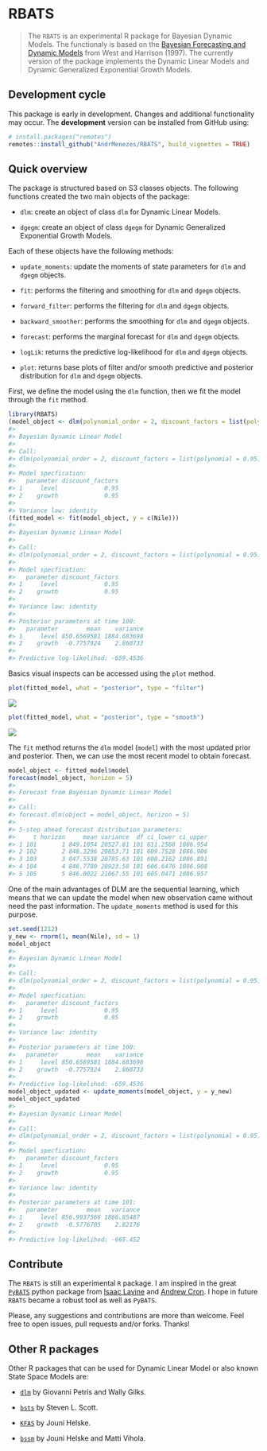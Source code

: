 
<!-- README.md is generated from README.Rmd. Please edit that file -->

# RBATS

> The `RBATS` is an experimental R package for Bayesian Dynamic Models.
> The functionaly is based on the [Bayesian Forecasting and Dynamic
> Models](http://www2.stat.duke.edu/~mw/West&HarrisonBook/) from West
> and Harrison (1997). The currently version of the package implements
> the Dynamic Linear Models and Dynamic Generalized Exponential Growth
> Models.

## Development cycle

This package is early in development. Changes and additional
functionality may occur. The **development** version can be installed
from GitHub using:

``` r
# install.packages("remotes")
remotes::install_github("AndrMenezes/RBATS", build_vignettes = TRUE)
```

## Quick overview

The package is structured based on S3 classes objects. The following
functions created the two main objects of the package:

-   `dlm`: create an object of class `dlm` for Dynamic Linear Models.

-   `dgegm`: create an object of class `dgegm` for Dynamic Generalized
    Exponential Growth Models.

Each of these objects have the following methods:

-   `update_moments`: update the moments of state parameters for `dlm`
    and `dgegm` objects.

-   `fit`: performs the filtering and smoothing for `dlm` and `dgegm`
    objects.

-   `forward_filter`: performs the filtering for `dlm` and `dgegm`
    objects.

-   `backward_smoother`: performs the smoothing for `dlm` and `dgegm`
    objects.

-   `forecast`: performs the marginal forecast for `dlm` and `dgegm`
    objects.

-   `logLik`: returns the predictive log-likelihood for `dlm` and
    `dgegm` objects.

-   `plot`: returns base plots of filter and/or smooth predictive and
    posterior distribution for `dlm` and `dgegm` objects.

First, we define the model using the `dlm` function, then we fit the
model through the `fit` method.

``` r
library(RBATS)
(model_object <- dlm(polynomial_order = 2, discount_factors = list(polynomial = 0.95)))
#> 
#> Bayesian Dynamic Linear Model 
#> 
#> Call:
#> dlm(polynomial_order = 2, discount_factors = list(polynomial = 0.95)) 
#> 
#> Model specfication:
#>   parameter discount_factors
#> 1     level             0.95
#> 2    growth             0.95
#> 
#> Variance law: identity
(fitted_model <- fit(model_object, y = c(Nile)))
#> 
#> Bayesian Dynamic Linear Model 
#> 
#> Call:
#> dlm(polynomial_order = 2, discount_factors = list(polynomial = 0.95)) 
#> 
#> Model specfication:
#>   parameter discount_factors
#> 1     level             0.95
#> 2    growth             0.95
#> 
#> Variance law: identity 
#> 
#> Posterior parameters at time 100:
#>   parameter        mean    variance
#> 1     level 850.6569581 1884.683698
#> 2    growth  -0.7757924    2.860733
#> 
#> Predictive log-likelihod: -659.4536
```

Basics visual inspects can be accessed using the `plot` method.

``` r
plot(fitted_model, what = "posterior", type = "filter")
```

![](man/figures/README-plot-method-1.png)<!-- -->

``` r
plot(fitted_model, what = "posterior", type = "smooth")
```

![](man/figures/README-plot-method-2.png)<!-- -->

The `fit` method returns the `dlm` model (`model`) with the most updated
prior and posterior. Then, we can use the most recent model to obtain
forecast.

``` r
model_object <- fitted_model$model
forecast(model_object, horizon = 5)
#> 
#> Forecast from Bayesian Dynamic Linear Model 
#> 
#> Call:
#> forecast.dlm(object = model_object, horizon = 5) 
#> 
#> 5-step ahead forecast distribution parameters:
#>     t horizon     mean variance  df ci_lower ci_upper
#> 1 101       1 849.1054 20527.81 101 611.2568 1086.954
#> 2 102       2 848.3296 20653.71 101 609.7528 1086.906
#> 3 103       3 847.5538 20785.63 101 608.2162 1086.891
#> 4 104       4 846.7780 20923.58 101 606.6476 1086.908
#> 5 105       5 846.0022 21067.55 101 605.0471 1086.957
```

One of the main advantages of DLM are the sequential learning, which
means that we can update the model when new observation came without
need the past information. The `update_moments` method is used for this
purpose.

``` r
set.seed(1212)
y_new <- rnorm(1, mean(Nile), sd = 1)
model_object
#> 
#> Bayesian Dynamic Linear Model 
#> 
#> Call:
#> dlm(polynomial_order = 2, discount_factors = list(polynomial = 0.95)) 
#> 
#> Model specfication:
#>   parameter discount_factors
#> 1     level             0.95
#> 2    growth             0.95
#> 
#> Variance law: identity 
#> 
#> Posterior parameters at time 100:
#>   parameter        mean    variance
#> 1     level 850.6569581 1884.683698
#> 2    growth  -0.7757924    2.860733
#> 
#> Predictive log-likelihod: -659.4536
model_object_updated <- update_moments(model_object, y = y_new)
model_object_updated
#> 
#> Bayesian Dynamic Linear Model 
#> 
#> Call:
#> dlm(polynomial_order = 2, discount_factors = list(polynomial = 0.95)) 
#> 
#> Model specfication:
#>   parameter discount_factors
#> 1     level             0.95
#> 2    growth             0.95
#> 
#> Variance law: identity 
#> 
#> Posterior parameters at time 101:
#>   parameter        mean   variance
#> 1     level 856.9937566 1866.85487
#> 2    growth  -0.5776705    2.82176
#> 
#> Predictive log-likelihod: -665.452
```

## Contribute

The `RBATS` is still an experimental `R` package. I am inspired in the
great [`PyBATS`](https://lavinei.github.io/pybats/) python package from
[Isaac Lavine](https://www.linkedin.com/in/isaac-lavine-70495929/) and
[Andrew Cron](https://www.linkedin.com/in/andrewjcron/). I hope in
future `RBATS` became a robust tool as well as `PyBATS`.

Please, any suggestions and contributions are more than welcome. Feel
free to open issues, pull requests and/or forks. Thanks!

## Other R packages

Other R packages that can be used for Dynamic Linear Model or also known
State Space Models are:

-   [`dlm`](https://cran.r-project.org/web/packages/dlm/index.html) by
    Giovanni Petris and Wally Gilks.

-   [`bsts`](https://cran.r-project.org/web/packages/bsts/index.html) by
    Steven L. Scott.

-   [`KFAS`](https://cran.r-project.org/web/packages/KFAS/index.html) by
    Jouni Helske.

-   [`bssm`](https://cran.r-project.org/web/packages/bssm/index.html) by
    Jouni Helske and Matti Vihola.
